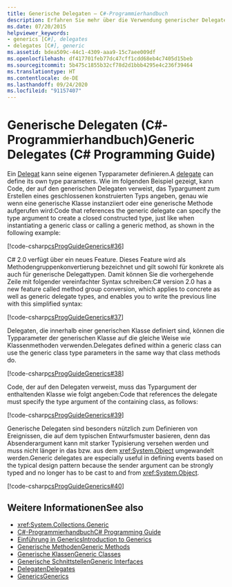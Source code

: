 ```yaml
---
title: Generische Delegaten – C#-Programmierhandbuch
description: Erfahren Sie mehr über die Verwendung generischer Delegaten in C#. Hier finden Sie Codebeispiele und zusätzliche verfügbare Ressourcen.
ms.date: 07/20/2015
helpviewer_keywords:
- generics [C#], delegates
- delegates [C#], generic
ms.assetid: bdea509c-44c1-4309-aaa9-15c7aee009df
ms.openlocfilehash: df417701feb77dc47cff1cdd68eb4c7405d15beb
ms.sourcegitcommit: 5b475c1855b32cf78d2d1bbb4295e4c236f39464
ms.translationtype: HT
ms.contentlocale: de-DE
ms.lasthandoff: 09/24/2020
ms.locfileid: "91157407"
---
```

# <a name="generic-delegates-c-programming-guide"></a><span data-ttu-id="85299-104">Generische Delegaten (C#-Programmierhandbuch)</span><span class="sxs-lookup"><span data-stu-id="85299-104">Generic Delegates (C# Programming Guide)</span></span>

<span data-ttu-id="85299-105">Ein [Delegat](../../language-reference/builtin-types/reference-types.md) kann seine eigenen Typparameter definieren.</span><span class="sxs-lookup"><span data-stu-id="85299-105">A [delegate](../../language-reference/builtin-types/reference-types.md) can define its own type parameters.</span></span> <span data-ttu-id="85299-106">Wie im folgenden Beispiel gezeigt, kann Code, der auf den generischen Delegaten verweist, das Typargument zum Erstellen eines geschlossenen konstruierten Typs angeben, genau wie wenn eine generische Klasse instanziiert oder eine generische Methode aufgerufen wird:</span><span class="sxs-lookup"><span data-stu-id="85299-106">Code that references the generic delegate can specify the type argument to create a closed constructed type, just like when instantiating a generic class or calling a generic method, as shown in the following example:</span></span>  
  
 [!code-csharp[csProgGuideGenerics#36](~/samples/snippets/csharp/VS_Snippets_VBCSharp/csProgGuideGenerics/CS/Generics.cs#36)]  
  
 <span data-ttu-id="85299-107">C# 2.0 verfügt über ein neues Feature. Dieses Feature wird als Methodengruppenkonvertierung bezeichnet und gilt sowohl für konkrete als auch für generische Delegattypen. Damit können Sie die vorhergehende Zeile mit folgender vereinfachter Syntax schreiben:</span><span class="sxs-lookup"><span data-stu-id="85299-107">C# version 2.0 has a new feature called method group conversion, which applies to concrete as well as generic delegate types, and enables you to write the previous line with this simplified syntax:</span></span>  
  
 [!code-csharp[csProgGuideGenerics#37](~/samples/snippets/csharp/VS_Snippets_VBCSharp/csProgGuideGenerics/CS/Generics.cs#37)]  
  
 <span data-ttu-id="85299-108">Delegaten, die innerhalb einer generischen Klasse definiert sind, können die Typparameter der generischen Klasse auf die gleiche Weise wie Klassenmethoden verwenden.</span><span class="sxs-lookup"><span data-stu-id="85299-108">Delegates defined within a generic class can use the generic class type parameters in the same way that class methods do.</span></span>  
  
 [!code-csharp[csProgGuideGenerics#38](~/samples/snippets/csharp/VS_Snippets_VBCSharp/csProgGuideGenerics/CS/Generics.cs#38)]  
  
 <span data-ttu-id="85299-109">Code, der auf den Delegaten verweist, muss das Typargument der enthaltenden Klasse wie folgt angeben:</span><span class="sxs-lookup"><span data-stu-id="85299-109">Code that references the delegate must specify the type argument of the containing class, as follows:</span></span>  
  
 [!code-csharp[csProgGuideGenerics#39](~/samples/snippets/csharp/VS_Snippets_VBCSharp/csProgGuideGenerics/CS/Generics.cs#39)]  
  
 <span data-ttu-id="85299-110">Generische Delegaten sind besonders nützlich zum Definieren von Ereignissen, die auf dem typischen Entwurfsmuster basieren, denn das Absenderargument kann mit starker Typisierung versehen werden und muss nicht länger in das bzw. aus dem <xref:System.Object> umgewandelt werden.</span><span class="sxs-lookup"><span data-stu-id="85299-110">Generic delegates are especially useful in defining events based on the typical design pattern because the sender argument can be strongly typed and no longer has to be cast to and from <xref:System.Object>.</span></span>  
  
 [!code-csharp[csProgGuideGenerics#40](~/samples/snippets/csharp/VS_Snippets_VBCSharp/csProgGuideGenerics/CS/Generics.cs#40)]  
  
## <a name="see-also"></a><span data-ttu-id="85299-111">Weitere Informationen</span><span class="sxs-lookup"><span data-stu-id="85299-111">See also</span></span>

- <xref:System.Collections.Generic>
- [<span data-ttu-id="85299-112">C#-Programmierhandbuch</span><span class="sxs-lookup"><span data-stu-id="85299-112">C# Programming Guide</span></span>](../index.md)
- [<span data-ttu-id="85299-113">Einführung in Generics</span><span class="sxs-lookup"><span data-stu-id="85299-113">Introduction to Generics</span></span>](./index.md)
- [<span data-ttu-id="85299-114">Generische Methoden</span><span class="sxs-lookup"><span data-stu-id="85299-114">Generic Methods</span></span>](./generic-methods.md)
- [<span data-ttu-id="85299-115">Generische Klassen</span><span class="sxs-lookup"><span data-stu-id="85299-115">Generic Classes</span></span>](./generic-classes.md)
- [<span data-ttu-id="85299-116">Generische Schnittstellen</span><span class="sxs-lookup"><span data-stu-id="85299-116">Generic Interfaces</span></span>](./generic-interfaces.md)
- [<span data-ttu-id="85299-117">Delegaten</span><span class="sxs-lookup"><span data-stu-id="85299-117">Delegates</span></span>](../delegates/index.md)
- [<span data-ttu-id="85299-118">Generics</span><span class="sxs-lookup"><span data-stu-id="85299-118">Generics</span></span>](../../../standard/generics/index.md)
